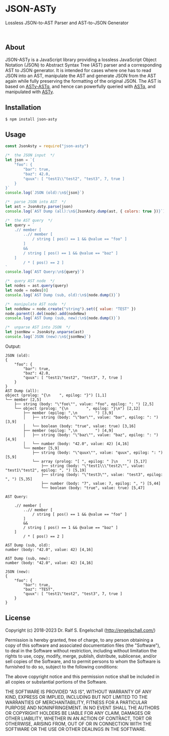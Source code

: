 
JSON-ASTy
=========

Lossless JSON-to-AST Parser and AST-to-JSON Generator

<p/>
<img src="https://nodei.co/npm/json-asty.png?downloads=true&stars=true" alt=""/>

<p/>
<img src="https://david-dm.org/rse/json-asty.png" alt=""/>

About
-----

JSON-ASTy is a JavaScript library providing a lossless JavaScript Object
Notation (JSON) to Abstract Syntax Tree (AST) parser and a corresponding
AST to JSON generator. It is intended for cases where one has to read
JSON into an AST, manipulate the AST and generate JSON from the AST
again while fully preserving the formatting of the original JSON.
The AST is based on [ASTy-ASTq](http://npmjs.com/asty-astq), and
hence can powerfully queried with [ASTq](http://npmjs.com/astq), and
manipulated with [ASTy](http://npmjs.com/asty).

Installation
------------

```shell
$ npm install json-asty
```

Usage
-----

```js
const JsonAsty = require("json-asty")

/*  the JSON input  */
let json = `{
    "foo": {
        "bar": true,
        "baz": 42.0,
        "quux": [ "test1\\"test2", "test3", 7, true ]
    }
}`
console.log(`JSON (old):\n${json}`)

/*  parse JSON into AST  */
let ast = JsonAsty.parse(json)
console.log(`AST Dump (all):\n${JsonAsty.dump(ast, { colors: true })}`)

/*  the AST query  */
let query = `
    .// member [
        ..// member [
            / string [ pos() == 1 && @value == "foo" ]
        ]
        &&
        / string [ pos() == 1 && @value == "baz" ]
    ]
        / * [ pos() == 2 ]
`
console.log(`AST Query:\n${query}`)

/*  query AST node  */
let nodes = ast.query(query)
let node = nodes[0]
console.log(`AST Dump (sub, old):\n${node.dump()}`)

/*  manipulate AST node  */
let nodeNew = node.create("string").set({ value: "TEST" })
node.parent().del(node).add(nodeNew)
console.log(`AST Dump (sub, new):\n${node.dump()}`)

/*  unparse AST into JSON  */
let jsonNew = JsonAsty.unparse(ast)
console.log(`JSON (new):\n${jsonNew}`)
```

Output:

```
JSON (old):
{
    "foo": {
        "bar": true,
        "baz": 42.0,
        "quux": [ "test1\"test2", "test3", 7, true ]
    }
}
AST Dump (all):
object (prolog: "{\n    ", epilog: "}") [1,1]
└── member [2,5]
    ├── string (body: "\"foo\"", value: "foo", epilog: ": ") [2,5]
    └── object (prolog: "{\n        ", epilog: "}\n") [2,12]
        ├── member (epilog: ",\n        ") [3,9]
        │   ├── string (body: "\"bar\"", value: "bar", epilog: ": ") [3,9]
        │   └── boolean (body: "true", value: true) [3,16]
        ├── member (epilog: ",\n        ") [4,9]
        │   ├── string (body: "\"baz\"", value: "baz", epilog: ": ") [4,9]
        │   └── number (body: "42.0", value: 42) [4,16]
        └── member [5,9]
            ├── string (body: "\"quux\"", value: "quux", epilog: ": ") [5,9]
            └── array (prolog: "[ ", epilog: " ]\n    ") [5,17]
                ├── string (body: "\"test1\\\"test2\"", value: "test1\"test2", epilog: ", ") [5,19]
                ├── string (body: "\"test3\"", value: "test3", epilog: ", ") [5,35]
                ├── number (body: "7", value: 7, epilog: ", ") [5,44]
                └── boolean (body: "true", value: true) [5,47]

AST Query:

    .// member [
        ..// member [
            / string [ pos() == 1 && @value == "foo" ]
        ]
        &&
        / string [ pos() == 1 && @value == "baz" ]
    ]
        / * [ pos() == 2 ]

AST Dump (sub, old):
number (body: "42.0", value: 42) [4,16]

AST Dump (sub, new):
number (body: "42.0", value: 42) [4,16]

JSON (new):
{
    "foo": {
        "bar": true,
        "baz": "TEST",
        "quux": [ "test1\"test2", "test3", 7, true ]
    }
}
```

License
-------

Copyright (c) 2018-2023 Dr. Ralf S. Engelschall (http://engelschall.com/)

Permission is hereby granted, free of charge, to any person obtaining
a copy of this software and associated documentation files (the
"Software"), to deal in the Software without restriction, including
without limitation the rights to use, copy, modify, merge, publish,
distribute, sublicense, and/or sell copies of the Software, and to
permit persons to whom the Software is furnished to do so, subject to
the following conditions:

The above copyright notice and this permission notice shall be included
in all copies or substantial portions of the Software.

THE SOFTWARE IS PROVIDED "AS IS", WITHOUT WARRANTY OF ANY KIND,
EXPRESS OR IMPLIED, INCLUDING BUT NOT LIMITED TO THE WARRANTIES OF
MERCHANTABILITY, FITNESS FOR A PARTICULAR PURPOSE AND NONINFRINGEMENT.
IN NO EVENT SHALL THE AUTHORS OR COPYRIGHT HOLDERS BE LIABLE FOR ANY
CLAIM, DAMAGES OR OTHER LIABILITY, WHETHER IN AN ACTION OF CONTRACT,
TORT OR OTHERWISE, ARISING FROM, OUT OF OR IN CONNECTION WITH THE
SOFTWARE OR THE USE OR OTHER DEALINGS IN THE SOFTWARE.

